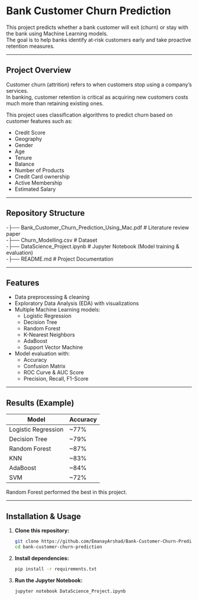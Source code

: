 # Bank Customer Churn Prediction

This project predicts whether a bank customer will exit (churn) or stay with the bank using Machine Learning models.  
The goal is to help banks identify at-risk customers early and take proactive retention measures.

---

## Project Overview
Customer churn (attrition) refers to when customers stop using a company’s services.  
In banking, customer retention is critical as acquiring new customers costs much more than retaining existing ones.  

This project uses classification algorithms to predict churn based on customer features such as:
- Credit Score
- Geography
- Gender
- Age
- Tenure
- Balance
- Number of Products
- Credit Card ownership
- Active Membership
- Estimated Salary

---

## Repository Structure
-├── Bank_Customer_Churn_Prediction_Using_Mac.pdf # Literature review paper<br>
-├── Churn_Modelling.csv # Dataset<br>
-├── DataScience_Project.ipynb # Jupyter Notebook (Model training & evaluation)<br>
-├── README.md # Project Documentation<br>


---

## Features
- Data preprocessing & cleaning
- Exploratory Data Analysis (EDA) with visualizations
- Multiple Machine Learning models:
  - Logistic Regression
  - Decision Tree
  - Random Forest
  - K-Nearest Neighbors
  - AdaBoost
  - Support Vector Machine 
- Model evaluation with:
  - Accuracy
  - Confusion Matrix
  - ROC Curve & AUC Score
  - Precision, Recall, F1-Score

---

## Results (Example)
| Model                  | Accuracy |
|-------------------------|----------|
| Logistic Regression     | ~77%     |
| Decision Tree           | ~79%     |
| Random Forest           | ~87%     |
| KNN                     | ~83%     |
| AdaBoost                | ~84%     | 
| SVM                     | ~72%     |

Random Forest performed the best in this project.

---

## Installation & Usage

1.  **Clone this repository:**
    ```bash
    git clone https://github.com/EmanayArshad/Bank-Customer-Churn-Prediction-.git
    cd bank-customer-churn-prediction
    ```

2.  **Install dependencies:**
    ```bash
    pip install -r requirements.txt
    ```

3.  **Run the Jupyter Notebook:**
    ```bash
    jupyter notebook DataScience_Project.ipynb
    ```
